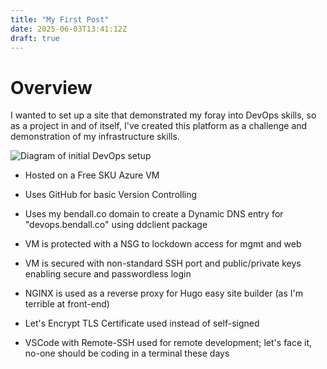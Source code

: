 ```yaml
---
title: "My First Post"
date: 2025-06-03T13:41:12Z
draft: true
---
```


# Overview

I wanted to set up a site that demonstrated my foray into DevOps skills, so as a project in and of itself, I've created this platform as a challenge and demonstration of my infrastructure skills.

![Diagram of initial DevOps setup](/diagram.png)


- Hosted on a Free SKU Azure VM
- Uses GitHub for basic Version Controlling
- Uses my bendall.co domain to create a Dynamic DNS entry for "devops.bendall.co" using ddclient package
- VM is protected with a NSG to lockdown access for mgmt and web
- VM is secured with non-standard SSH port and public/private keys enabling secure and passwordless login

- NGINX is used as a reverse proxy for Hugo easy site builder (as I'm terrible at front-end)
- Let's Encrypt TLS Certificate used instead of self-signed

- VSCode with Remote-SSH used for remote development; let's face it, no-one should be coding in a terminal these days